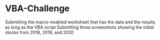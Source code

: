 # VBA-Challenge
Submitting the macro-enabled worksheet that has the data and the results as long as the VBA script 
Submitting three screenshots showing the initial stocks from 2018, 2019, and 2020
